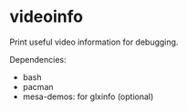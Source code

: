 # videoinfo
Print useful video information for debugging.

Dependencies:
  - bash
  - pacman
  - mesa-demos: for glxinfo (optional)
